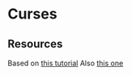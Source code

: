 # Curses
## Resources
Based on [this tutorial](https://stac47.github.io/ruby/curses/tutorial/2014/01/21/ruby-and-curses-tutorial.html)
Also [this one](https://dev.to/aspenjames/scroll-able-menus-with-curses-in-ruby-573g)

